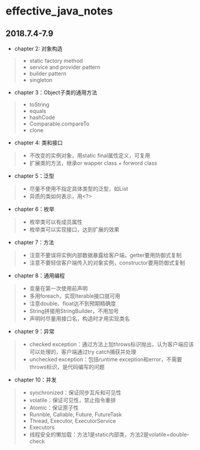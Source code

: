 # effective_java_notes

## 2018.7.4-7.9

* chapter 2: 对象构造
> * static factory method
> * service and provider pattern
> * builder pattern
> * singleton

* chapter 3：Object子类的通用方法
> * toString
> * equals
> * hashCode
> * Comparable.compareTo
> * clone

* chapter 4: 类和接口
> * 不改变的实例对象，用static final属性定义，可复用
> * 扩展类的方法，继承or wapper class + forword class

* chapter 5：泛型
> * 尽量不使用不指定具体类型的泛型，如List
> * 异质的类如何表示，用<?>

* chapter 6：枚举
> * 枚举类可以有成员属性
> * 枚举类可以实现接口，达到扩展的效果


* chapter 7：方法
> * 注意不要误将实例内部数据暴露给客户端，getter要用防御式复制
> * 注意不要轻信客户端传入的对象实例，constructor要用防御式复制

* chapter 8：通用编程
> * 变量在第一次使用前声明
> * 多用foreach，实现Iterable接口就可用
> * 注意double、float达不到预期精确度
> * String拼接用StringBuilder，不用加号
> * 声明时尽量用接口名，构造时才用实现类名

* chapter 9：异常
> * checked exception：通过方法上加throws标识抛出，认为客户端应该可以处理的，客户端通过try catch捕获并处理
> * unchecked exception：包括runtime exception和error，不需要throws标识，是代码编写的问题

* chapter 10：并发
> * synchronized：保证同步互斥和可见性
> * volatile：保证可见性，禁止指令重排
> * Atomic：保证原子性
> * Runnble, Callable, Future, FutureTask
> * Thread, Executor, ExecutorService
> * Executors
> * 线程安全的懒加载：方法1是static内部类，方法2是volatile+double-check